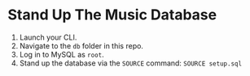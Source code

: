 # Stand Up The Music Database

1. Launch your CLI.
2. Navigate to the `db` folder in this repo.
3. Log in to MySQL as `root`.
4. Stand up the database via the `SOURCE` command: `SOURCE setup.sql`
